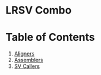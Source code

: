 # LRSV Combo
# Table of Contents
1. [Aligners](Aligners.md)
2. [Assemblers](Assemblers.md)
3. [SV Callers](SVCallers.md)
